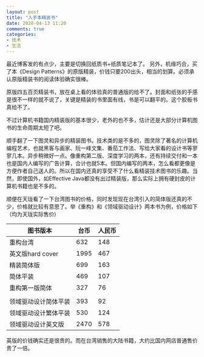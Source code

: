 ```yaml
---
layout: post
title: "入手本精装书"
date: 2020-04-13 11:20
comments: true
categories: 
- 技术
- 生活
---
```


最近博客发的有点少，主要是切换回纸质书+纸质笔记本了。
另外，机缘巧合，买了本《Design Patterns》的原版精装，价钱只要200出头，相当的划算。必须承认原版精装书的阅读体验确实很棒。

原版四五百页精装书，放在桌上看的体验真的普通版的给不了。封面和纸张的手感是很不一样的就不说了，关键是精装的书里面有线，书是可以翻平的。这个胶板书真给不了。

不过计算机书籍国内精装版的基本很少，老外的也不多，估计还是大部分计算机图书的生命周期太短了吧。

顺手翻了一下图灵和异步的精装图书。技术类的是不多的，图灵除了著名的计算机编程艺术，也就黑客与画家、阮一峰文集、番茄工作法、写给大家看的设计书等寥寥几本。异步稍微好一点。像重构第二版、深度学习的两本，还有持续交付和一本也是国内人编写的广告计算，合计也就5本。但国内编写的两本，怎么看都更像是方便作者自己送人的。所以在国内还真的享受不了什么看精装技术图书的乐趣。当然，即使国外，如Effective Java都没有出过精装版，那么实际上拥有硬封皮的计算机书籍也是不多的。

顺便在天珑看了一下台湾图书的价格，同时发现现在台湾引入的简体版还真的不少，价格就比较有意思了。举《重构》和《领域驱动设计》两本书为例，价格如下（均为天珑实际售价)

| 图书版本               | 台币                       | 人民币 | 
| ---------- | ---------- | ---------- | 
| 重构台湾 | 632 | 148 | 
| 英文版hard cover | 1995 | 467 | 
| 精装简体版| 699 | 163 | 
| 简体平装 | 469 | 107 | 
| 重构第一版简体 | 327 | 76 | 
| |  |  | 
| 领域驱动设计简体平装 | 393 | 92 | 
| 领域驱动设计繁体平装 | 530 | 124 | 
| 领域驱动设计英文版  | 2470 | 578 | 

英版的价钱确实还是很贵的。而在台湾销售的大陆书籍，大约比国内网店普通售价贵了一倍。
